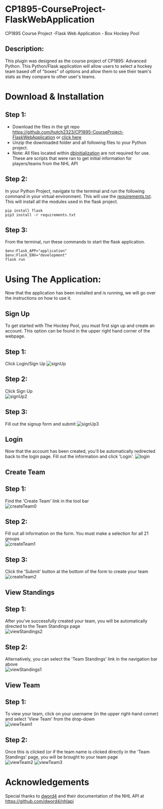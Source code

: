 # CP1895-CourseProject-FlaskWebApplication
CP1895 Course Project  -Flask Web Application - Box Hockey Pool

## Description:
This plugin was designed as the course project of CP1895: Advanced Python. This Python/Flask application will allow users to select a hockey team based off of "boxes" of options and allow them to see their team's stats as they compare to other user's teams. 

# Download & Installation
## Step 1:
- Download the files in the git repo https://github.com/hutch2323/CP1895-CourseProject-FlaskWebApplication or [click here](https://github.com/hutch2323/CP1895-CourseProject-FlaskWebApplication/archive/refs/heads/main.zip)
- Unzip the downloaded folder and all following files to your Python project.
- Note: All files located within [dbInitialization](https://github.com/hutch2323/CP1895-CourseProject-FlaskWebApplication/tree/main/dbInitialization) are not required for use. These are scripts that were ran to get initial information for players/teams from the NHL API
  
## Step 2:
In your Python Project, navigate to the terminal and run the following command in your virtual environment. This will use the [requirements.txt](https://github.com/hutch2323/CP1895-CourseProject-FlaskWebApplication/blob/main/requirements.txt). This will install all the modules used in the flask project.
```console
pip install flask
pip3 install -r requirements.txt
```

## Step 3:
From the terminal, run these commands to start the flask application.
```console
$env:Flask_APP="application"
$env:Flask_ENV="development"
flask run
```


# Using The Application:
Now that the application has been installed and is running, we will go over the instructions on how to use it.

## Sign Up
To get started with The Hockey Pool, you must first sign up and create an account. This option can be found in the upper right hand corner of the webpage.

## Step 1:
Click Login/Sign Up
![signUp](https://user-images.githubusercontent.com/59344045/145639851-2808ff3d-0b85-4037-81f6-c58e3e057fce.png)

## Step 2:
Click Sign Up <br>
![signUp2](https://user-images.githubusercontent.com/59344045/145639932-d62b93a5-3d05-4afa-95fb-d46318923a90.png)

## Step 3:
Fill out the signup form and submit
![signUp3](https://user-images.githubusercontent.com/59344045/145639962-6f19d738-33c3-4786-aa9e-e91d1e76f122.png)

## Login
Now that the account has been created, you'll be automatically redirected back to the login page. Fill out the information and click 'Login'.
![login](https://user-images.githubusercontent.com/59344045/145640077-e139dffc-23c6-4f23-a510-31d5c85893ea.png)

## Create Team

## Step 1:
Find the 'Create Team' link in the tool bar <br>
![createTeam0](https://user-images.githubusercontent.com/59344045/145640219-4248512f-e4f7-4f57-ad9b-e057c3754fc1.png)

## Step 2:
Fill out all information on the form. You must make a selection for all 21 groups <br>
![createTeam1](https://user-images.githubusercontent.com/59344045/145640267-7f84fa1e-e438-473b-8b8e-f5f73b05aa43.png)

## Step 3:
Click the 'Submit' button at the bottom of the form to create your team <br>
![createTeam2](https://user-images.githubusercontent.com/59344045/145640310-ea35da0a-9e90-4833-bbe7-cb79dfac6968.png)

## View Standings

## Step 1:
After you've successfully created your team, you will be automatically directed to the Team Standings page <br>
![viewStandings2](https://user-images.githubusercontent.com/59344045/145640390-462fda06-1bbd-4aa1-bec4-76be52ce60cd.png)

## Step 2:
Alternatively, you can select the 'Team Standings' link in the navigation bar above <br>
![viewStandings1](https://user-images.githubusercontent.com/59344045/145640437-f13e23ee-e883-422c-b7c1-cfe49e82f13c.png)

## View Team

## Step 1:
To view your team, click on your username (in the upper right-hand corner) and select 'View Team' from the drop-down <br>
![viewTeam1](https://user-images.githubusercontent.com/59344045/145640487-b932e7c1-77f9-4b72-960a-308873101a3c.png)

## Step 2:
Once this is clicked (or if the team name is clicked directly in the 'Team Standings' page, you will be brought to your team page <br>
![viewTeam2](https://user-images.githubusercontent.com/59344045/145640535-f0472a86-ff0d-4de8-b622-909b321a4480.png)
![viewTeam3](https://user-images.githubusercontent.com/59344045/145640542-dc9e27f3-2be9-412e-9a12-fa6dbce2bd29.png)

# Acknowledgements
Special thanks to [dword4](https://github.com/dword4) and their documentation of the NHL API at https://github.com/dword4/nhlapi
